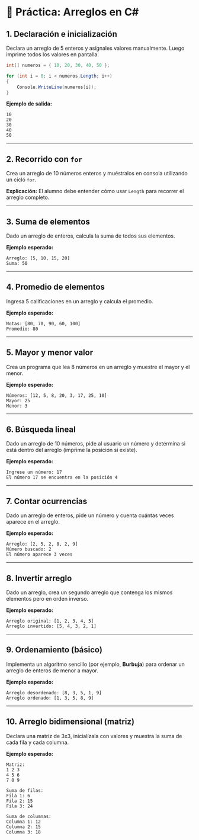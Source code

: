 
# 📘 Práctica: Arreglos en C#  

## 1. Declaración e inicialización  
Declara un arreglo de 5 enteros y asígnales valores manualmente. Luego imprime todos los valores en pantalla.  

```csharp
int[] numeros = { 10, 20, 30, 40, 50 };

for (int i = 0; i < numeros.Length; i++)
{
    Console.WriteLine(numeros[i]);
}
```

**Ejemplo de salida:**  
```
10
20
30
40
50
```

---

## 2. Recorrido con `for`  
Crea un arreglo de 10 números enteros y muéstralos en consola utilizando un ciclo `for`.

**Explicación:** El alumno debe entender cómo usar `Length` para recorrer el arreglo completo.

---

## 3. Suma de elementos  
Dado un arreglo de enteros, calcula la suma de todos sus elementos.  

**Ejemplo esperado:**  
```
Arreglo: [5, 10, 15, 20]
Suma: 50
```

---

## 4. Promedio de elementos  
Ingresa 5 calificaciones en un arreglo y calcula el promedio.  

**Ejemplo esperado:**  
```
Notas: [80, 70, 90, 60, 100]
Promedio: 80
```

---

## 5. Mayor y menor valor  
Crea un programa que lea 8 números en un arreglo y muestre el mayor y el menor.  

**Ejemplo esperado:**  
```
Números: [12, 5, 8, 20, 3, 17, 25, 10]
Mayor: 25
Menor: 3
```

---

## 6. Búsqueda lineal  
Dado un arreglo de 10 números, pide al usuario un número y determina si está dentro del arreglo (imprime la posición si existe).  

**Ejemplo esperado:**  
```
Ingrese un número: 17
El número 17 se encuentra en la posición 4
```

---

## 7. Contar ocurrencias  
Dado un arreglo de enteros, pide un número y cuenta cuántas veces aparece en el arreglo.  

**Ejemplo esperado:**  
```
Arreglo: [2, 5, 2, 8, 2, 9]
Número buscado: 2
El número aparece 3 veces
```

---

## 8. Invertir arreglo  
Dado un arreglo, crea un segundo arreglo que contenga los mismos elementos pero en orden inverso.  

**Ejemplo esperado:**  
```
Arreglo original: [1, 2, 3, 4, 5]
Arreglo invertido: [5, 4, 3, 2, 1]
```

---

## 9. Ordenamiento (básico)  
Implementa un algoritmo sencillo (por ejemplo, **Burbuja**) para ordenar un arreglo de enteros de menor a mayor.  

**Ejemplo esperado:**  
```
Arreglo desordenado: [8, 3, 5, 1, 9]
Arreglo ordenado: [1, 3, 5, 8, 9]
```

---

## 10. Arreglo bidimensional (matriz)  
Declara una matriz de 3x3, inicialízala con valores y muestra la suma de cada fila y cada columna.  

**Ejemplo esperado:**  
```
Matriz:
1 2 3
4 5 6
7 8 9

Suma de filas:
Fila 1: 6
Fila 2: 15
Fila 3: 24

Suma de columnas:
Columna 1: 12
Columna 2: 15
Columna 3: 18
```
